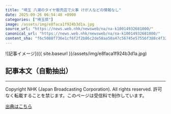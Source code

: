 ```yaml
---
title: "埼玉 八潮のタイヤ販売店で火事 けが人などの情報なし"
date: 2025-09-26 06:54:48 +0900
categories: ["埼玉県"]
image: /assets/img/e8faca1f924b3d1a.jpg
source_url: "https://news.web.nhk/newsweb/na/na-k10014932681000/"
canonical_url: "https://news.web.nhk/newsweb/na/na-k10014932681000/"
content_sha: "f6c5088f736e1cf6f2f2b86c2de58aa50a47c56745e57556f388c4f322a71765"
---
```


![記事イメージ]({{ site.baseurl }}/assets/img/e8faca1f924b3d1a.jpg)

## 記事本文（自動抽出）
<div><div class="_13tndsj2"><nav aria-label="フッターサイトナビゲーション" class="_13tndsj4"></nav><hr class="esl7kn2s esl7kn1l esl7kn1n _14xli2ae"><p class="esl7kn2s esl7kn1m esl7kn1o _1yvk0f68 _1lugom81">Copyright NHK (Japan Broadcasting Corporation). All rights reserved. 許可なく転載することを禁じます。このページは受信料で制作しています。</p></div></div>

[出典はこちら](https://news.web.nhk/newsweb/na/na-k10014932681000/)

